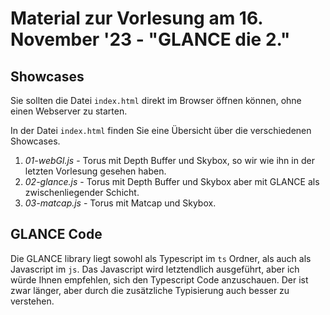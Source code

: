 # Material zur Vorlesung am 16. November '23 - "GLANCE die 2."

## Showcases

Sie sollten die Datei `index.html` direkt im Browser öffnen können, ohne einen Webserver zu starten.

In der Datei `index.html` finden Sie eine Übersicht über die verschiedenen Showcases.

1. _01-webGl.js_ - Torus mit Depth Buffer und Skybox, so wir wie ihn in der letzten Vorlesung gesehen haben.
2. _02-glance.js_  - Torus mit Depth Buffer und Skybox aber mit GLANCE als zwischenliegender Schicht.
3. _03-matcap.js_ - Torus mit Matcap und Skybox.

## GLANCE Code

Die GLANCE library liegt sowohl als Typescript im `ts` Ordner, als auch als Javascript im `js`.
Das Javascript wird letztendlich ausgeführt, aber ich würde Ihnen empfehlen, sich den Typescript Code anzuschauen.
Der ist zwar länger, aber durch die zusätzliche Typisierung auch besser zu verstehen.